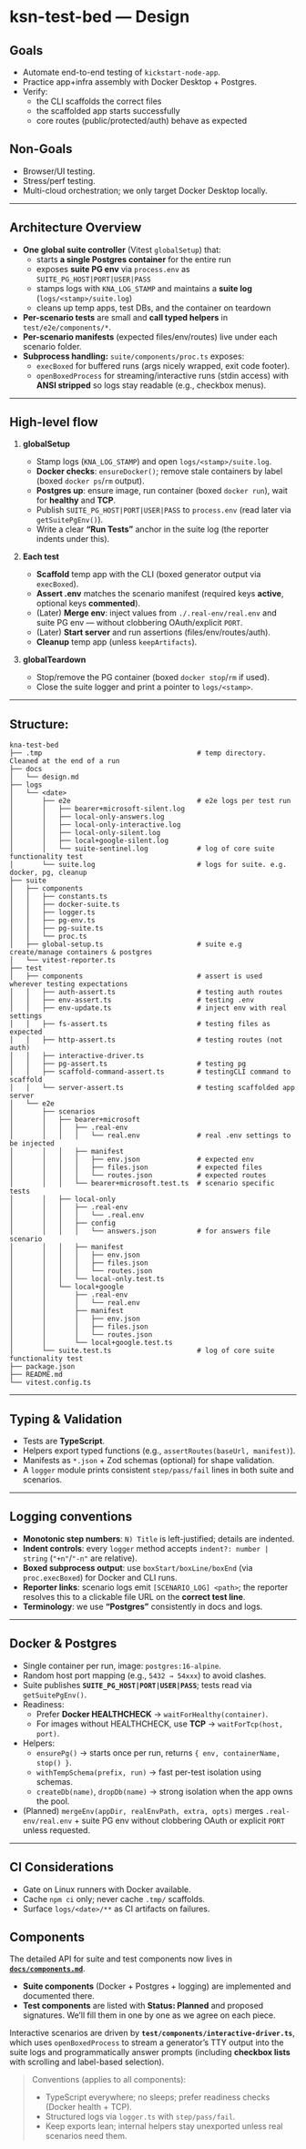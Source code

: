 # ksn-test-bed — Design

## Goals

- Automate end-to-end testing of `kickstart-node-app`.
- Practice app+infra assembly with Docker Desktop + Postgres.
- Verify:
  - the CLI scaffolds the correct files
  - the scaffolded app starts successfully
  - core routes (public/protected/auth) behave as expected

## Non-Goals

- Browser/UI testing.
- Stress/perf testing.
- Multi-cloud orchestration; we only target Docker Desktop locally.

---

## Architecture Overview

- **One global suite controller** (Vitest `globalSetup`) that:
  - starts **a single Postgres container** for the entire run
  - exposes **suite PG env** via `process.env` as `SUITE_PG_HOST|PORT|USER|PASS`
  - stamps logs with `KNA_LOG_STAMP` and maintains a **suite log** (`logs/<stamp>/suite.log`)
  - cleans up temp apps, test DBs, and the container on teardown
- **Per-scenario tests** are small and **call typed helpers** in `test/e2e/components/*`.
- **Per-scenario manifests** (expected files/env/routes) live under each scenario folder.
- **Subprocess handling:** `suite/components/proc.ts` exposes:
  - `execBoxed` for buffered runs (args nicely wrapped, exit code footer).
  - `openBoxedProcess` for streaming/interactive runs (stdin access) with **ANSI stripped** so logs stay readable (e.g., checkbox menus).

---

## High-level flow

1. **globalSetup**
   - Stamp logs (`KNA_LOG_STAMP`) and open `logs/<stamp>/suite.log`.
   - **Docker checks**: `ensureDocker()`; remove stale containers by label (boxed `docker ps`/`rm` output).
   - **Postgres up**: ensure image, run container (boxed `docker run`), wait for **healthy** and **TCP**.
   - Publish `SUITE_PG_HOST|PORT|USER|PASS` to `process.env` (read later via `getSuitePgEnv()`).
   - Write a clear **“Run Tests”** anchor in the suite log (the reporter indents under this).

2. **Each test**
   - **Scaffold** temp app with the CLI (boxed generator output via `execBoxed`).
   - **Assert .env** matches the scenario manifest (required keys **active**, optional keys **commented**).
   - (Later) **Merge env**: inject values from `./.real-env/real.env` and suite PG env — without clobbering OAuth/explicit `PORT`.
   - (Later) **Start server** and run assertions (files/env/routes/auth).
   - **Cleanup** temp app (unless `keepArtifacts`).

3. **globalTeardown**
   - Stop/remove the PG container (boxed `docker stop`/`rm` if used).
   - Close the suite logger and print a pointer to `logs/<stamp>`.

---

## Structure:

```
kna-test-bed
├── .tmp                                      # temp directory. Cleaned at the end of a run
├── docs
│   └── design.md
├── logs
│   └── <date>
│       ├── e2e                               # e2e logs per test run
│       │   ├── bearer+microsoft-silent.log
│       │   ├── local-only-answers.log
│       │   ├── local-only-interactive.log
│       │   ├── local-only-silent.log
│       │   ├── local+google-silent.log
│       │   └── suite-sentinel.log            # log of core suite functionality test
│       └── suite.log                         # logs for suite. e.g. docker, pg, cleanup
├── suite
│   ├── components
│   │   ├── constants.ts
│   │   ├── docker-suite.ts
│   │   ├── logger.ts
│   │   ├── pg-env.ts
│   │   ├── pg-suite.ts
│   │   └── proc.ts
│   ├── global-setup.ts                       # suite e.g create/manage containers & postgres
│   └── vitest-reporter.ts
├── test
│   ├── components                            # assert is used wherever testing expectations
│   │   ├── auth-assert.ts                    # testing auth routes
│   │   ├── env-assert.ts                     # testing .env
│   │   ├── env-update.ts                     # inject env with real settings
│   │   ├── fs-assert.ts                      # testing files as expected
│   │   ├── http-assert.ts                    # testing routes (not auth)
│   │   ├── interactive-driver.ts
│   │   ├── pg-assert.ts                      # testing pg
│   │   ├── scaffold-command-assert.ts        # testingCLI command to scaffold
│   │   └── server-assert.ts                  # testing scaffolded app server
│   └── e2e
│       ├── scenarios
│       │   ├── bearer+microsoft
│       │   │   ├── .real-env
│       │   │   │   └── real.env              # real .env settings to be injected
│       │   │   ├── manifest
│       │   │   │   ├── env.json              # expected env
│       │   │   │   ├── files.json            # expected files
│       │   │   │   └── routes.json           # expected routes
│       │   │   └── bearer+microsoft.test.ts  # scenario specific tests
│       │   ├── local-only
│       │   │   ├── .real-env
│       │   │   │   └── .real.env
│       │   │   ├── config
│       │   │   │   └── answers.json          # for answers file scenario
│       │   │   ├── manifest
│       │   │   │   ├── env.json
│       │   │   │   ├── files.json
│       │   │   │   └── routes.json
│       │   │   └── local-only.test.ts
│       │   └── local+google
│       │       ├── .real-env
│       │       │   └── real.env
│       │       ├── manifest
│       │       │   ├── env.json
│       │       │   ├── files.json
│       │       │   └── routes.json
│       │       └── local+google.test.ts
│       └── suite.test.ts                     # log of core suite functionality test
├── package.json
├── README.md
└── vitest.config.ts

```

---

## Typing & Validation

- Tests are **TypeScript**.
- Helpers export typed functions (e.g., `assertRoutes(baseUrl, manifest)`).
- Manifests as `*.json` + Zod schemas (optional) for shape validation.
- A `logger` module prints consistent `step/pass/fail` lines in both suite and scenarios.

---

## Logging conventions

- **Monotonic step numbers**: `N) Title` is left-justified; details are indented.
- **Indent controls**: every `logger` method accepts `indent?: number | string` (`"+n"`/`"-n"` are relative).
- **Boxed subprocess output**: use `boxStart/boxLine/boxEnd` (via `proc.execBoxed`) for Docker and CLI runs.
- **Reporter links**: scenario logs emit `[SCENARIO_LOG] <path>`; the reporter resolves this to a clickable file URL on the **correct test line**.
- **Terminology**: we use **“Postgres”** consistently in docs and logs.

---

## Docker & Postgres

- Single container per run, image: `postgres:16-alpine`.
- Random host port mapping (e.g., `5432 → 54xxx`) to avoid clashes.
- Suite publishes **`SUITE_PG_HOST|PORT|USER|PASS`**; tests read via `getSuitePgEnv()`.
- Readiness:
  - Prefer **Docker HEALTHCHECK** → `waitForHealthy(container)`.
  - For images without HEALTHCHECK, use **TCP** → `waitForTcp(host, port)`.
- Helpers:
  - `ensurePg()` → starts once per run, returns `{ env, containerName, stop() }`.
  - `withTempSchema(prefix, run)` → fast per-test isolation using schemas.
  - `createDb(name)`, `dropDb(name)` → strong isolation when the app owns the pool.
- (Planned) `mergeEnv(appDir, realEnvPath, extra, opts)` merges `.real-env/real.env` + suite PG env without clobbering OAuth or explicit `PORT` unless requested.

---

## CI Considerations

- Gate on Linux runners with Docker available.
- Cache `npm ci` only; never cache `.tmp/` scaffolds.
- Surface `logs/<date>/**` as CI artifacts on failures.

## Components

The detailed API for suite and test components now lives in **[`docs/components.md`](./components.md)**.

- **Suite components** (Docker + Postgres + logging) are implemented and documented there.
- **Test components** are listed with **Status: Planned** and proposed signatures. We’ll fill them in one by one as we agree on each piece.

Interactive scenarios are driven by **`test/components/interactive-driver.ts`**, which uses `openBoxedProcess` to stream a generator’s TTY output into the suite logs and programmatically answer prompts (including **checkbox lists** with scrolling and label-based selection).

> Conventions (applies to all components):
>
> - TypeScript everywhere; no sleeps; prefer readiness checks (Docker health + TCP).
> - Structured logs via `logger.ts` with `step/pass/fail`.
> - Keep exports lean; internal helpers stay unexported unless real scenarios need them.
